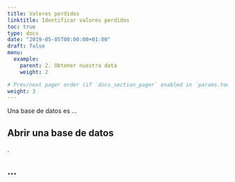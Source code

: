 ```yaml
---
title: Valores perdidos
linktitle: Identificar valores perdidos
toc: true
type: docs
date: "2019-05-05T00:00:00+01:00"
draft: false
menu:
  example:
    parent: 2. Obtener nuestra data
    weight: 2

# Prev/next pager order (if `docs_section_pager` enabled in `params.toml`)
weight: 3
---
```


Una base de datos es ...

## Abrir una base de datos

.


## ...



